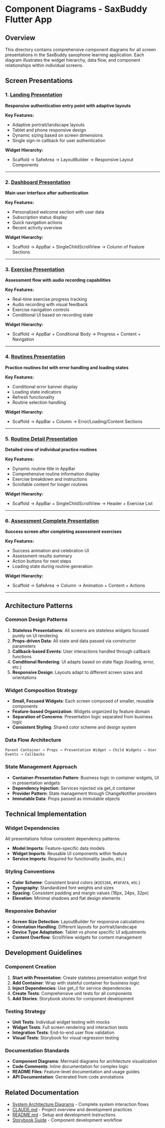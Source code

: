 # Component Diagrams - SaxBuddy Flutter App

## Overview
This directory contains comprehensive component diagrams for all screen presentations in the SaxBuddy saxophone learning application. Each diagram illustrates the widget hierarchy, data flow, and component relationships within individual screens.

## Screen Presentations

### 1. [Landing Presentation](./landing-presentation.md)
**Responsive authentication entry point with adaptive layouts**

**Key Features:**
- Adaptive portrait/landscape layouts
- Tablet and phone responsive design
- Dynamic sizing based on screen dimensions
- Single sign-in callback for user authentication

**Widget Hierarchy:**
- Scaffold → SafeArea → LayoutBuilder → Responsive Layout Components

---

### 2. [Dashboard Presentation](./dashboard-presentation.md)
**Main user interface after authentication**

**Key Features:**
- Personalized welcome section with user data
- Subscription status display
- Quick navigation actions
- Recent activity overview

**Widget Hierarchy:**
- Scaffold → AppBar + SingleChildScrollView → Column of Feature Sections

---

### 3. [Exercise Presentation](./exercise-presentation.md)
**Assessment flow with audio recording capabilities**

**Key Features:**
- Real-time exercise progress tracking
- Audio recording with visual feedback
- Exercise navigation controls
- Conditional UI based on recording state

**Widget Hierarchy:**
- Scaffold → AppBar + Conditional Body → Progress + Content + Navigation

---

### 4. [Routines Presentation](./routines-presentation.md)
**Practice routines list with error handling and loading states**

**Key Features:**
- Conditional error banner display
- Loading state indicators
- Refresh functionality
- Routine selection handling

**Widget Hierarchy:**
- Scaffold → AppBar + Column → Error/Loading/Content Sections

---

### 5. [Routine Detail Presentation](./routine-detail-presentation.md)
**Detailed view of individual practice routines**

**Key Features:**
- Dynamic routine title in AppBar
- Comprehensive routine information display
- Exercise breakdown and instructions
- Scrollable content for longer routines

**Widget Hierarchy:**
- Scaffold → AppBar + SingleChildScrollView → Header + Exercise List

---

### 6. [Assessment Complete Presentation](./assessment-complete-presentation.md)
**Success screen after completing assessment exercises**

**Key Features:**
- Success animation and celebration UI
- Assessment results summary
- Action buttons for next steps
- Loading state during routine generation

**Widget Hierarchy:**
- Scaffold → SafeArea → Column → Animation + Content + Actions

---

## Architecture Patterns

### Common Design Patterns
1. **Stateless Presentations**: All screens are stateless widgets focused purely on UI rendering
2. **Props-driven Data**: All state and data passed via constructor parameters
3. **Callback-based Events**: User interactions handled through callback functions
4. **Conditional Rendering**: UI adapts based on state flags (loading, error, etc.)
5. **Responsive Design**: Layouts adapt to different screen sizes and orientations

### Widget Composition Strategy
- **Small, Focused Widgets**: Each screen composed of smaller, reusable components
- **Feature-based Organization**: Widgets organized by feature domain
- **Separation of Concerns**: Presentation logic separated from business logic
- **Consistent Styling**: Shared color scheme and design system

### Data Flow Architecture
```
Parent Container → Props → Presentation Widget → Child Widgets → User Events → Callbacks
```

### State Management Approach
- **Container-Presentation Pattern**: Business logic in container widgets, UI in presentation widgets
- **Dependency Injection**: Services injected via get_it container
- **Provider Pattern**: State management through ChangeNotifier providers
- **Immutable Data**: Props passed as immutable objects

## Technical Implementation

### Widget Dependencies
All presentations follow consistent dependency patterns:
- **Model Imports**: Feature-specific data models
- **Widget Imports**: Reusable UI components within feature
- **Service Imports**: Required for functionality (audio, etc.)

### Styling Conventions
- **Color Scheme**: Consistent brand colors (`#2E5266`, `#FAFAFA`, etc.)
- **Typography**: Standardized font weights and sizes
- **Spacing**: Consistent padding and margin values (16px, 24px, 32px)
- **Elevation**: Minimal shadows and flat design elements

### Responsive Behavior
- **Screen Size Detection**: LayoutBuilder for responsive calculations
- **Orientation Handling**: Different layouts for portrait/landscape
- **Device Type Adaptation**: Tablet vs phone specific UI adjustments
- **Content Overflow**: ScrollView widgets for content management

## Development Guidelines

### Component Creation
1. **Start with Presentation**: Create stateless presentation widget first
2. **Add Container**: Wrap with stateful container for business logic
3. **Inject Dependencies**: Use get_it for service dependencies
4. **Create Tests**: Comprehensive unit tests for all components
5. **Add Stories**: Storybook stories for component development

### Testing Strategy
- **Unit Tests**: Individual widget testing with mocks
- **Widget Tests**: Full screen rendering and interaction tests
- **Integration Tests**: End-to-end user flow validation
- **Visual Tests**: Storybook for visual regression testing

### Documentation Standards
- **Component Diagrams**: Mermaid diagrams for architecture visualization
- **Code Comments**: Inline documentation for complex logic
- **README Files**: Feature-level documentation and usage guides
- **API Documentation**: Generated from code annotations

## Related Documentation

- [System Architecture Diagrams](../README.md) - Complete system interaction flows
- [CLAUDE.md](../../../CLAUDE.md) - Project overview and development practices
- [README.md](../../../README.md) - Setup and development instructions
- [Storybook Guide](../../../stories/README.md) - Component development workflow